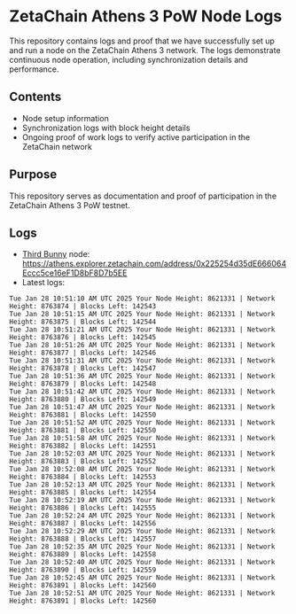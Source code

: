 # ZetaChain Athens 3 PoW Node Logs
This repository contains logs and proof that we have successfully set up and run a node on the ZetaChain Athens 3 network. The logs demonstrate continuous node operation, including synchronization details and performance.

## Contents
- Node setup information
- Synchronization logs with block height details
- Ongoing proof of work logs to verify active participation in the ZetaChain network

## Purpose
This repository serves as documentation and proof of participation in the ZetaChain Athens 3 PoW testnet.

## Logs

- [Third Bunny](https://thirdbunny.xyz/) node: https://athens.explorer.zetachain.com/address/0x225254d35dE666064Eccc5ce16eF1D8bF8D7b5EE
- Latest logs:
```
Tue Jan 28 10:51:10 AM UTC 2025 Your Node Height: 8621331 | Network Height: 8763874 | Blocks Left: 142543
Tue Jan 28 10:51:15 AM UTC 2025 Your Node Height: 8621331 | Network Height: 8763875 | Blocks Left: 142544
Tue Jan 28 10:51:21 AM UTC 2025 Your Node Height: 8621331 | Network Height: 8763876 | Blocks Left: 142545
Tue Jan 28 10:51:26 AM UTC 2025 Your Node Height: 8621331 | Network Height: 8763877 | Blocks Left: 142546
Tue Jan 28 10:51:31 AM UTC 2025 Your Node Height: 8621331 | Network Height: 8763878 | Blocks Left: 142547
Tue Jan 28 10:51:36 AM UTC 2025 Your Node Height: 8621331 | Network Height: 8763879 | Blocks Left: 142548
Tue Jan 28 10:51:42 AM UTC 2025 Your Node Height: 8621331 | Network Height: 8763880 | Blocks Left: 142549
Tue Jan 28 10:51:47 AM UTC 2025 Your Node Height: 8621331 | Network Height: 8763881 | Blocks Left: 142550
Tue Jan 28 10:51:52 AM UTC 2025 Your Node Height: 8621331 | Network Height: 8763881 | Blocks Left: 142550
Tue Jan 28 10:51:58 AM UTC 2025 Your Node Height: 8621331 | Network Height: 8763882 | Blocks Left: 142551
Tue Jan 28 10:52:03 AM UTC 2025 Your Node Height: 8621331 | Network Height: 8763883 | Blocks Left: 142552
Tue Jan 28 10:52:08 AM UTC 2025 Your Node Height: 8621331 | Network Height: 8763884 | Blocks Left: 142553
Tue Jan 28 10:52:13 AM UTC 2025 Your Node Height: 8621331 | Network Height: 8763885 | Blocks Left: 142554
Tue Jan 28 10:52:19 AM UTC 2025 Your Node Height: 8621331 | Network Height: 8763886 | Blocks Left: 142555
Tue Jan 28 10:52:24 AM UTC 2025 Your Node Height: 8621331 | Network Height: 8763887 | Blocks Left: 142556
Tue Jan 28 10:52:29 AM UTC 2025 Your Node Height: 8621331 | Network Height: 8763888 | Blocks Left: 142557
Tue Jan 28 10:52:35 AM UTC 2025 Your Node Height: 8621331 | Network Height: 8763889 | Blocks Left: 142558
Tue Jan 28 10:52:40 AM UTC 2025 Your Node Height: 8621331 | Network Height: 8763890 | Blocks Left: 142559
Tue Jan 28 10:52:45 AM UTC 2025 Your Node Height: 8621331 | Network Height: 8763891 | Blocks Left: 142560
Tue Jan 28 10:52:51 AM UTC 2025 Your Node Height: 8621331 | Network Height: 8763891 | Blocks Left: 142560
```
